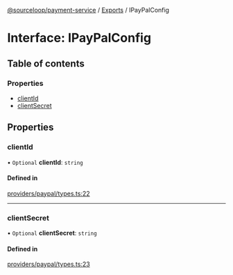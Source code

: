 [@sourceloop/payment-service](../README.md) / [Exports](../modules.md) / IPayPalConfig

# Interface: IPayPalConfig

## Table of contents

### Properties

- [clientId](IPayPalConfig.md#clientid)
- [clientSecret](IPayPalConfig.md#clientsecret)

## Properties

### clientId

• `Optional` **clientId**: `string`

#### Defined in

[providers/paypal/types.ts:22](https://github.com/sourcefuse/loopback4-microservice-catalog/blob/77bb890a2/services/payment-service/src/providers/paypal/types.ts#L22)

___

### clientSecret

• `Optional` **clientSecret**: `string`

#### Defined in

[providers/paypal/types.ts:23](https://github.com/sourcefuse/loopback4-microservice-catalog/blob/77bb890a2/services/payment-service/src/providers/paypal/types.ts#L23)
